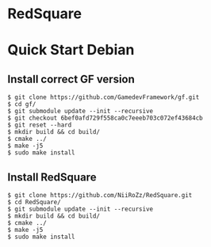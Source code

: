 # RedSquare

# Quick Start Debian

## Install correct GF version

```console
$ git clone https://github.com/GamedevFramework/gf.git
$ cd gf/
$ git submodule update --init --recursive
$ git checkout 6bef0afd729f558ca0c7eeeb703c072ef43684cb
$ git reset --hard
$ mkdir build && cd build/
$ cmake ../
$ make -j5
$ sudo make install
```

## Install RedSquare

```console
$ git clone https://github.com/NiiRoZz/RedSquare.git
$ cd RedSquare/
$ git submodule update --init --recursive
$ mkdir build && cd build/
$ cmake ../
$ make -j5
$ sudo make install
```
